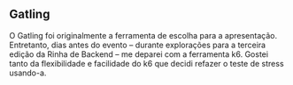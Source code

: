## Gatling

O Gatling foi originalmente a ferramenta de escolha para a apresentação. Entretanto, dias antes do evento – durante explorações para a terceira edição da Rinha de Backend – me deparei com a ferramenta k6. Gostei tanto da flexibilidade e facilidade do k6 que decidi refazer o teste de stress usando-a.
